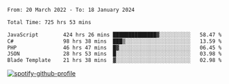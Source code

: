 <!--START_SECTION:waka-->

```txt
From: 20 March 2022 - To: 18 January 2024

Total Time: 725 hrs 53 mins

JavaScript        424 hrs 26 mins ██████████████▓░░░░░░░░░░   58.47 %
C#                98 hrs 38 mins  ███▒░░░░░░░░░░░░░░░░░░░░░   13.59 %
PHP               46 hrs 47 mins  █▓░░░░░░░░░░░░░░░░░░░░░░░   06.45 %
JSON              28 hrs 53 mins  █░░░░░░░░░░░░░░░░░░░░░░░░   03.98 %
Blade Template    21 hrs 38 mins  ▓░░░░░░░░░░░░░░░░░░░░░░░░   02.98 %
```

<!--END_SECTION:waka-->
[![spotify-github-profile](https://spotify-github-profile.vercel.app/api/view?uid=c00zprrvy9xiloa9qnco3hmng&cover_image=true&theme=novatorem&show_offline=false&background_color=121212&bar_color=53b14f&bar_color_cover=false)](https://spotify-github-profile.vercel.app/api/view?uid=c00zprrvy9xiloa9qnco3hmng&redirect=true)




